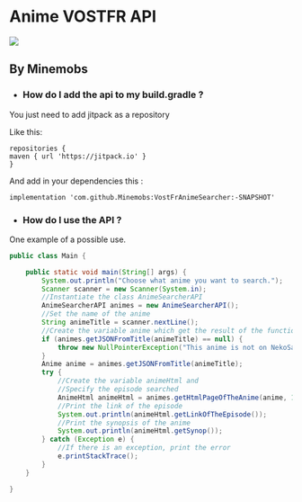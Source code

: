 # Anime VOSTFR API
[![](https://jitpack.io/v/Minemobs/VostFrAnimeSearcher.svg)](https://jitpack.io/#Minemobs/VostFrAnimeSearcher)

## By Minemobs

- ### How do I add the api to my build.gradle ?

You just need to add jitpack as a repository

Like this:

```
repositories {
maven { url 'https://jitpack.io' }
}
```

And add in your dependencies this :

`implementation 'com.github.Minemobs:VostFrAnimeSearcher:-SNAPSHOT'`

- ### How do I use the API ?

One example of a possible use.

```java
public class Main {

    public static void main(String[] args) {
        System.out.println("Choose what anime you want to search.");
        Scanner scanner = new Scanner(System.in);
        //Instantiate the class AnimeSearcherAPI
        AnimeSearcherAPI animes = new AnimeSearcherAPI();
        //Set the name of the anime
        String animeTitle = scanner.nextLine();
        //Create the variable anime which get the result of the function getJSONFromTitle()
        if (animes.getJSONFromTitle(animeTitle) == null) {
            throw new NullPointerException("This anime is not on NekoSama");
        }
        Anime anime = animes.getJSONFromTitle(animeTitle);
        try {
            //Create the variable animeHtml and
            //Specify the episode searched
            AnimeHtml animeHtml = animes.getHtmlPageOfTheAnime(anime, 12);
            //Print the link of the episode
            System.out.println(animeHtml.getLinkOfTheEpisode());
            //Print the synopsis of the anime
            System.out.println(animeHtml.getSynop());
        } catch (Exception e) {
            //If there is an exception, print the error
            e.printStackTrace();
        }
    }

}
```